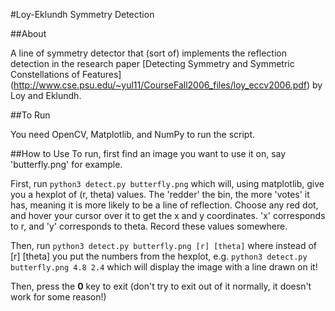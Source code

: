 #Loy-Eklundh Symmetry Detection

##About

A line of symmetry detector that (sort of) implements the reflection detection in
the research paper [Detecting Symmetry and Symmetric Constellations of Features] (http://www.cse.psu.edu/~yul11/CourseFall2006_files/loy_eccv2006.pdf) by Loy and Eklundh.

##To Run

You need OpenCV, Matplotlib, and NumPy to run the script.

##How to Use
To run, first find an image you want to use it on, say 'butterfly.png' for example.

First, run `python3 detect.py butterfly.png` which will, using matplotlib, give you a
hexplot of (r, theta) values. The 'redder' the bin, the more 'votes' it has, meaning
it is more likely to be a line of reflection. Choose any red dot, and hover your cursor
over it to get the x and y coordinates. 'x' corresponds to r, and 'y' corresponds to theta.
Record these values somewhere. 

Then, run `python3 detect.py butterfly.png [r] [theta]` where
instead of [r] [theta] you put the numbers from the hexplot, e.g.
`python3 detect.py butterfly.png 4.8 2.4` which will display the image with a line drawn on it!

Then, press the **0** key to exit
(don't try to exit out of it normally, it doesn't work for some reason!)
